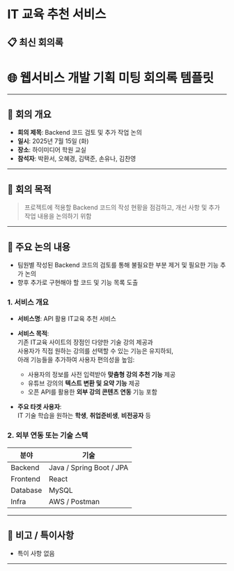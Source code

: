 # IT 교육 추천 서비스

## 📋 최신 회의록

<!-- MEETING_START -->
# 🌐 웹서비스 개발 기획 미팅 회의록 템플릿

---

## 📝 회의 개요
- **회의 제목**: Backend 코드 검토 및 추가 작업 논의
- **일시**: 2025년 7월 15일 (화)
- **장소**: 하이미디어 학원 교실
- **참석자**: 박환서, 오혜경, 김택준, 손유나, 김찬영
    

---

## 🎯 회의 목적
> 프로젝트에 적용할 Backend 코드의 작성 현황을 점검하고,
개선 사항 및 추가 작업 내용을 논의하기 위함

---

## 📌 주요 논의 내용
- 팀원별 작성된 Backend 코드의 검토를 통해 불필요한 부분 제거 및 필요한 기능 추가 논의
- 향후 추가로 구현해야 할 코드 및 기능 목록 도출

### 1. 서비스 개요
- **서비스명**: API 활용 IT교육 추천 서비스
- **서비스 목적**:  
  기존 IT교육 사이트의 장점인 다양한 기술 강의 제공과  
  사용자가 직접 원하는 강의를 선택할 수 있는 기능은 유지하되,  
  아래 기능들을 추가하여 사용자 편의성을 높임:
  - 사용자의 정보를 사전 입력받아 **맞춤형 강의 추천 기능** 제공  
  - 유튜브 강의의 **텍스트 변환 및 요약 기능** 제공  
  - 오픈 API를 활용한 **외부 강의 콘텐츠 연동** 기능 포함

- **주요 타겟 사용자**:  
  IT 기술 학습을 원하는 **학생**, **취업준비생**, **비전공자** 등

### 2. 외부 연동 또는 기술 스택
| 분야 | 기술 |
|------|------|
| Backend | Java / Spring Boot / JPA |
| Frontend | React |
| Database | MySQL |
| Infra | AWS / Postman |

---

## 📎 비고 / 특이사항
- 특이 사항 없음

---

<!-- MEETING_END -->
